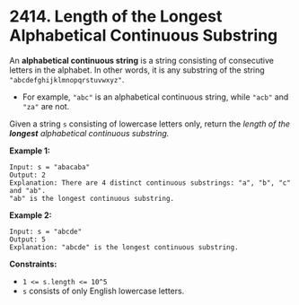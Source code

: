 # 2414. Length of the Longest Alphabetical Continuous Substring

An **alphabetical continuous string** is a string consisting of consecutive letters in the alphabet. In other words, it is any substring of the string `"abcdefghijklmnopqrstuvwxyz"`.

- For example, `"abc"` is an alphabetical continuous string, while `"acb"` and `"za"` are not.

Given a string `s` consisting of lowercase letters only, return the *length of the **longest** alphabetical continuous substring.*

**Example 1:**

```()
Input: s = "abacaba"
Output: 2
Explanation: There are 4 distinct continuous substrings: "a", "b", "c" and "ab".
"ab" is the longest continuous substring.
```

**Example 2:**

```()
Input: s = "abcde"
Output: 5
Explanation: "abcde" is the longest continuous substring.
```

**Constraints:**

- `1 <= s.length <= 10^5`
- `s` consists of only English lowercase letters.
